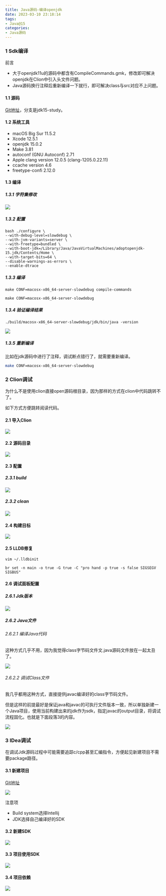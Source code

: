 ```yaml
---
title: Java源码-编译openjdk
date: 2023-03-10 23:18:14
tags:
- Java@15
categories:
- Java源码
---
```


### 1 Sdk编译

前言

* 大于openjdk11u的源码中都含有CompileCommands.gmk，修改即可解决openjdk在Clion中引入头文件问题。
* Java源码换行注释后重新编译一下就行，即可解决class与src对应不上问题。

#### 1.1 源码

[Git地址](https://github.com/Bannirui/jdk.git)，分支是jdk15-study。

#### 1.2 系统工具

* macOS Big Sur 11.5.2
* Xcode 12.5.1
* openjdk 15.0.2
* Make 3.81
* autoconf (GNU Autoconf) 2.71
* Apple clang version 12.0.5 (clang-1205.0.22.11)
* ccache version 4.6
* freetype-confi 2.12.0

#### 1.3 编译

##### 1.3.1 字符集修改

![](Java源码-编译openjdk/202211212308471.png)

##### 1.3.2 配置

```shell
bash ./configure \
--with-debug-level=slowdebug \
--with-jvm-variants=server \
--with-freetype=bundled \
--with-boot-jdk=/Library/Java/JavaVirtualMachines/adoptopenjdk-15.jdk/Contents/Home \
--with-target-bits=64 \
--disable-warnings-as-errors \
--enable-dtrace
```

##### 1.3.3 编译

```shell
make CONF=macosx-x86_64-server-slowdebug compile-commands

make CONF=macosx-x86_64-server-slowdebug
```

##### 1.3.4 验证编译结果

```shell
./build/macosx-x86_64-server-slowdebug/jdk/bin/java -version
```

![](Java源码-编译openjdk/202211192118571.png)

##### 1.3.5 重新编译

比如在jdk源码中进行了注释，调试断点错行了，就需要重新编译。

```sh
make CONF=macosx-x86_64-server-slowdebug
```

### 2 Clion调试

为什么不是使用clion直接open源码根目录，因为那样的方式在clion中代码跳转不了。

如下方式方便跳转阅读代码。

#### 2.1 导入Clion

![](Java源码-编译openjdk/202211192124928.png)

#### 2.2 源码目录

![](Java源码-编译openjdk/202211192127851.png)

#### 2.3 配置

##### 2.3.1 build

![](Java源码-编译openjdk/202211192135626.png)

##### 2.3.2 clean

![](Java源码-编译openjdk/202211192136188.png)

#### 2.4 构建目标

![](Java源码-编译openjdk/202211192136119.png)

#### 2.5 LLDB修复

```shell
vim ~/.lldbinit
```



```she
br set -n main -o true -G true -C "pro hand -p true -s false SIGSEGV SIGBUS"
```

#### 2.6 调试面板配置

##### 2.6.1 Jdk版本

![](Java源码-编译openjdk/202211192145954.png)

##### 2.6.2 Java文件

###### 2.6.2.1 编译Java代码

这种方式几乎不用，因为我觉得class字节码文件文.java源码文件放在一起太丑了。

![](Java源码-编译openjdk/202211192158613.png)

###### 2.6.2.2 调试Class文件

我几乎都用这种方式，直接提供javac编译好的class字节码文件。

但是这样的前提最好是保证java和javac的可执行文件版本一致，所以单独新建一个Java项目，使用当前构建出来的jdk作为sdk，指定javac的output目录，将调试流程固化。也就是下面段落3的内容。

![](Java源码-编译openjdk/image-20230505095007865.png)

### 3 IDea调试

在调试Jdk源码过程中可能需要追踪c/cpp甚至汇编指令，方便起见新建项目不需要package路径。

#### 3.1 新建项目

[Git地址](https://github.com/Bannirui/openjdk15-debug.git)

![](Java源码-编译openjdk/202302021319015.png)

注意项

* Build system选择Intellij
* JDK选择自己编译好的SDK

#### 3.2 新建SDK

![](Java源码-编译openjdk/202211192236482.png)

#### 3.3 项目使用SDK

![](Java源码-编译openjdk/202211192237161.png)

#### 3.4 项目依赖

![](Java源码-编译openjdk/202211192238493.png)

